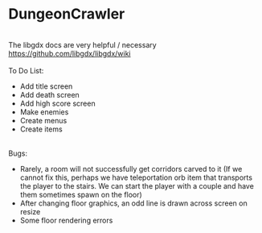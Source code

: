 # DungeonCrawler
<br>The libgdx docs are very helpful / necessary
<br>https://github.com/libgdx/libgdx/wiki
<br>
<br>To Do List:
<ul><li>Add title screen</li>
<li>Add death screen</li>
<li>Add high score screen</li>
<li>Make enemies</li>
<li>Create menus</li>
<li>Create items</li>
</ul>
<br>Bugs:
<ul>
<li>Rarely, a room will not successfully get corridors carved to it (If we cannot fix this, perhaps we have teleportation orb item that transports the player to the stairs. We can start the player with a couple and have them sometimes spawn on the floor)</li>
<li>After changing floor graphics, an odd line is drawn across screen on resize</li>
<li>Some floor rendering errors</li></ul>

